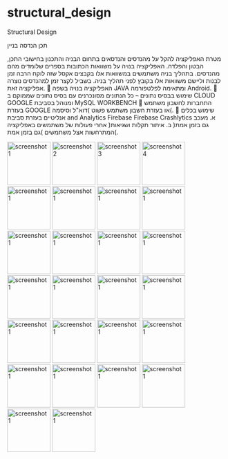 # structural_design
Structural Design

תכן הנדסה בניין

מטרת האפליקציה להקל על מהנדסים והנדסאים בתחום הבניה
והתכנון בחישובי התכן, הבטון והפלדה.
האפליקציה בנויה על משוואות הכתובות בספרים שלומדים מהם
מהנדסים.
בתהליך בניה משתמשים במשוואות אלו בקבצים אקסל שזה לוקח
הרבה זמן לבנות וליישם משוואות אלו בקובץ לפני תהליך בניה.
בשביל לקצר זמן למהנדסים נוצרה אפליקציה זאת.
 האפליקציה בנויה בשפה JAVA ומתאימה לפלטפורמה Android.
 שימוש בבסיס נתונים – כל הנתונים מסונכרנים עם בסיס נתונים
שממוקם ב CLOUD GOOGLE ומנוהל בסביבת MySQL
WORKBENCH
 התחברות לחשבון משתמש בעזרת GOOGLE או בעזרת חשבון
משתמש פשוט )דוא"ל וסיסמה(.
 שימוש בכלים אנליטיים בעזרת סביבת and Analytics Firebase
Firebase Crashlytics
א. מעכב אחרי פעולות של משתמשים באפליקציה )גם בזמן אמת(
ב. איתור תקלות ושגיאות המתרחשות אצל משתמשים
)גם בזמן אמת(.

<div>
<img src="https://user-images.githubusercontent.com/16803977/200957841-23709082-fa8a-4354-9006-f09d163c2bfd.png" width="100" title="screenshot 1">
<img src="https://user-images.githubusercontent.com/16803977/200957842-88d1af0c-cb1a-48ac-a287-25b8f05e3f4c.png" width="100" title="screenshot 2">
<img src="https://user-images.githubusercontent.com/16803977/200957845-fa0e9911-a554-4e5f-ae64-2cbb83753973.png" width="100" title="screenshot 3">
<img src="https://user-images.githubusercontent.com/16803977/200957847-5db61517-b862-4e56-98aa-0d5753d66d59.png" width="100" title="screenshot 4">
<img src="https://user-images.githubusercontent.com/16803977/200957850-b0e2fcf2-5ffd-4b3e-ba78-f72ede542980.png" width="100" title="screenshot 1">
<img src="https://user-images.githubusercontent.com/16803977/200957851-b4f44c71-1fa6-4d60-8672-494b4821613f.png" width="100" title="screenshot 1">
<img src="https://user-images.githubusercontent.com/16803977/200957854-efc63558-8049-4f71-8f85-98a9efc8b873.png" width="100" title="screenshot 1">
<img src="https://user-images.githubusercontent.com/16803977/200957857-89588cff-c785-4b58-a4de-22d1f9632ad0.png" width="100" title="screenshot 1">
<img src="https://user-images.githubusercontent.com/16803977/200957858-a18066d2-ee43-4ded-80e0-5f2c08d9ca6d.png" width="100" title="screenshot 1">
<img src="https://user-images.githubusercontent.com/16803977/200957860-e27deebd-a827-46bf-a814-5dbb33a5f5ce.png" width="100" title="screenshot 1">
<img src="https://user-images.githubusercontent.com/16803977/200957861-587b4e3f-70b4-49c8-be07-5c85ef449ba4.png" width="100" title="screenshot 1">
<img src="https://user-images.githubusercontent.com/16803977/200957863-f8cd1b98-7b5a-4be9-ad1b-171fe65a0580.png" width="100" title="screenshot 1">
<img src="https://user-images.githubusercontent.com/16803977/200957864-f40d2958-16f8-40cc-bd76-8d20e0457f52.png" width="100" title="screenshot 1">
<img src="https://user-images.githubusercontent.com/16803977/200957865-14a74faf-b726-4e9e-ba21-1812975696a3.png" width="100" title="screenshot 1">
<img src="https://user-images.githubusercontent.com/16803977/200957866-ef7fc838-7c82-4120-8823-7c207269ce37.png" width="100" title="screenshot 1">
<img src="https://user-images.githubusercontent.com/16803977/200957868-55e41b75-6e78-4498-9131-807a6fb8a0bb.png" width="100" title="screenshot 1">
<img src="https://user-images.githubusercontent.com/16803977/200957870-8acd9425-1d94-497c-be37-6aa397e4c974.png" width="100" title="screenshot 1">
<img src="https://user-images.githubusercontent.com/16803977/200957871-94e39357-67b8-4bd3-b175-fd1642b4bdac.png" width="100" title="screenshot 1">
<img src="https://user-images.githubusercontent.com/16803977/200957872-2579489d-1eae-440c-843f-a67d816a227c.png" width="100" title="screenshot 1">
<img src="https://user-images.githubusercontent.com/16803977/200957873-d8ae59c4-45fc-46e7-9066-ac8684d1afda.png" width="100" title="screenshot 1">
<img src="https://user-images.githubusercontent.com/16803977/200957876-2ed6be65-d891-4f16-9bc2-ad08afb17bad.png" width="100" title="screenshot 1">
<img src="https://user-images.githubusercontent.com/16803977/200957881-130867cc-7cf9-42f9-8c94-93979dbbaacd.png" width="100" title="screenshot 1">
<img src="https://user-images.githubusercontent.com/16803977/200957884-49264609-cce3-4f15-a9bd-8bea1d8087df.png" width="100" title="screenshot 1">
<img src="https://user-images.githubusercontent.com/16803977/200957886-b24a1d7e-a669-4368-bddf-91df638d216e.png" width="100" title="screenshot 1">
<img src="https://user-images.githubusercontent.com/16803977/200957887-34500dae-8250-4a97-98c3-3f4bef8e2ab6.png" width="100" title="screenshot 1">
<img src="https://user-images.githubusercontent.com/16803977/200957889-b123ed38-e748-4891-b16f-279fcc8a817c.png" width="100" title="screenshot 1">
</div>
